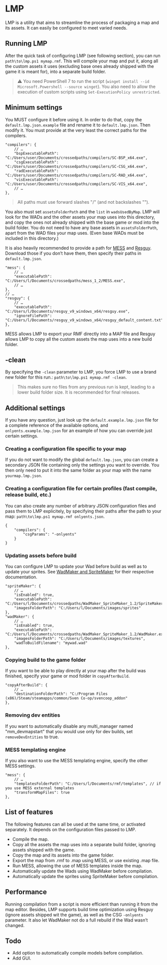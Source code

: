 # LMP

LMP is a utility that aims to streamline the process of packaging a map and its assets. It can easily be configured to meet varied needs.

## Running LMP

After the quick task of configuring LMP (see following section), you can run ``path\to\lmp.ps1 mymap.rmf``. This will compile your map and put it, along all the custom assets it uses (excluding base ones already shipped with the game it is meant for), into a separate build folder.

> :warning: You need PowerShell 7 to run the script (``winget install --id Microsoft.Powershell --source winget``). You also need to allow the execution of custom scripts using ``Set-ExecutionPolicy unrestricted``.

## Minimum settings

You MUST configure it before using it. In order to do that, copy the ``default.lmp.json.example`` file and rename it to ``default.lmp.json``. Then modify it. You must provide at the very least the correct paths for the compilers.

    "compilers": {
        // …
        "bspExecutablePath": "C:/Users/user/Documents/crossedpaths/compilers/SC-BSP_x64.exe",
        "csgExecutablePath": "C:/Users/user/Documents/crossedpaths/compilers/SC-CSG_x64.exe",
        "radExecutablePath": "C:/Users/user/Documents/crossedpaths/compilers/SC-RAD_x64.exe",
        "visExecutablePath": "C:/Users/user/Documents/crossedpaths/compilers/SC-VIS_x64.exe",
        // …
    },

> All paths must use forward slashes "/" (and not backslashes "\").

You also must set ``assetsFolderPath`` and the ``list`` in ``wadsUsedByMap``. LMP will look for the WADs and the other assets your map uses into this directory, and copy the ones not already shipped with the base game or mod into the build folder. You do not need to have any base assets in ``assetsFolderPath``, apart from the WAD files your map uses. (Even base WADs must be included in this directory.)

It is also heavily recommended to provide a path for [MESS](https://github.com/pwitvoet/mess/releases/tag/1.1) and [Resguy](https://github.com/wootguy/resguy/releases). Download those if you don’t have them, then specify their paths in ``default.lmp.json``.

    "mess": {
        // …
        "executablePath": "C:/Users/l/Documents/crossedpaths/mess_1_2/MESS.exe",
        // …
    },
    // …
    "resguy": {
        // …
        "executablePath": "C:/Users/l/Documents/resguy_v9_windows_x64/resguy.exe",
        "ignoreFilePath": "C:/Users/l/Documents/resguy_v9_windows_x64/resguy_default_content.txt"
    },

MESS allows LMP to export your RMF directly into a MAP file and Resguy allows LMP to copy all the custom assets the map uses into a new build folder.

## -clean

By specifying the ``-clean`` parameter to LMP, you force LMP to use a brand new folder for this run.: ``path\to\lmp.ps1 mymap.rmf -clean``.

> This makes sure no files from any previous run is kept, leading to a lower build folder size. It is recommended for final releases.

## Additional settings

If you have any question, just look up the ``default.example.lmp.json`` file for a complete reference of the available options, and ``onlyents.example.lmp.json`` for an example of how you can override just certain settings.

### Creating a configuration file specific to your map

If you do not want to modify the global ``default.lmp.json``, you can create a secondary JSON file containing only the settings you want to override. You then only need to put it into the same folder as your map with the name ``yourmap.lmp.json``.

### Creating a configuration file for certain profiles (fast compile, release build, etc.)

You can also create any number of arbitrary JSON configuration files and pass them to LMP explicitely, by specifying their paths after the path to your map: ``path\to\lmp.ps1 mymap.rmf onlyents.json``.

    {
        "compilers": {
            "csgParams": "-onlyents"
        }
    }

### Updating assets before build

You can configure LMP to update your Wad before build as well as to update your sprites. See [WadMaker and SpriteMaker](https://github.com/pwitvoet/wadmaker) for their respective documentation.

    "spriteMaker": {
        // …
        "isEnabled": true,
        "executablePath": "C:/Users/l/Documents/crossedpaths/WadMaker_SpriteMaker_1.2/SpriteMaker.exe",
        "imagesFolderPath": "C:/Users/l/Documents/images/sprites"
    },
    "wadMaker": {
        // …
        "isEnabled": true,
        "executablePath": "C:/Users/l/Documents/crossedpaths/WadMaker_SpriteMaker_1.2/WadMaker.exe",
        "imagesFolderPath": "C:/Users/l/Documents/images/textures",
        "wadToBuildFilename": "mywad.wad"
    },

### Copying build to the game folder

If you want to be able to play directly at your map after the build was finished, specify your game or mod folder in ``copyAfterBuild``.

    "copyAfterBuild": {
        // …
        "destinationFolderPath": "C:/Program Files (x86)/Steam/steamapps/common/Sven Co-op/svencoop_addon"
    },

### Removing dev entities

If you want to automatically disable any multi_manager named "mm_devmapstart" that you would use only for dev builds, set ``removeDevEntities`` to true.

### MESS templating engine

If you also want to use the MESS templating engine, specify the other MESS settings.

    "mess": {
        // …
        "templatesFolderPath": "C:/Users/l/Documents/rmf/templates", // if you use MESS external templates
        "transformMapFiles": true
    },

## List of features

The following features can all be used at the same time, or activated separately. It depends on the configuration files passed to LMP.

 - Compile the map.
 - Copy all the assets the map uses into a separate build folder, ignoring assets shipped with the game.
 - Copy the map and its assets into the game folder.
 - Export the map from .rmf to .map using MESS, or use existing .map file.
 - Run MESS, allowing the use of MESS templates inside the map.
 - Automatically update the Wads using WadMaker before compilation.
 - Automatically update the sprites using SpriteMaker before compilation.

## Performance

Running compilation from a script is more efficient than running it from the map editor. Besides, LMP supports build time optimization using Resguy (ignore assets shipped wit the game), as well as the CSG ``-onlyents`` parameter. It also let WadMaker not do a full rebuild if the Wad wasn’t changed.

## Todo

 - Add option to automatically compile models before compilation.
 - Add GUI.

